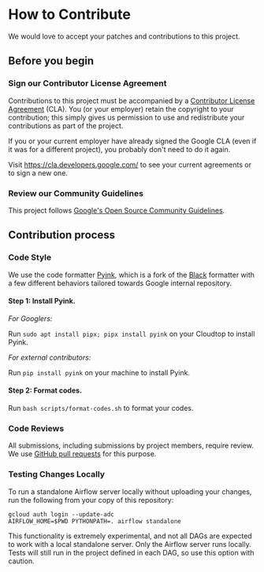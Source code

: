 # How to Contribute

We would love to accept your patches and contributions to this project.

## Before you begin

### Sign our Contributor License Agreement

Contributions to this project must be accompanied by a
[Contributor License Agreement](https://cla.developers.google.com/about) (CLA).
You (or your employer) retain the copyright to your contribution; this simply
gives us permission to use and redistribute your contributions as part of the
project.

If you or your current employer have already signed the Google CLA (even if it
was for a different project), you probably don't need to do it again.

Visit <https://cla.developers.google.com/> to see your current agreements or to
sign a new one.

### Review our Community Guidelines

This project follows [Google's Open Source Community
Guidelines](https://opensource.google/conduct/).

## Contribution process

### Code Style

We use the code formatter [Pyink](https://github.com/google/pyink), which is a fork of the [Black](https://github.com/psf/black) formatter with a few different behaviors tailored towards Google internal repository.

#### Step 1: Install Pyink.

*For Googlers:*

Run `sudo apt install pipx; pipx install pyink` on your Cloudtop to install Pyink.

*For external contributors:*

Run `pip install pyink` on your machine to install Pyink.

#### Step 2: Format codes.

Run `bash scripts/format-codes.sh` to format your codes.

### Code Reviews

All submissions, including submissions by project members, require review. We
use [GitHub pull requests](https://docs.github.com/articles/about-pull-requests)
for this purpose.

### Testing Changes Locally

To run a standalone Airflow server locally without uploading your changes, run the following from your copy of this repository:

```
gcloud auth login --update-adc
AIRFLOW_HOME=$PWD PYTHONPATH=. airflow standalone
```

This functionality is extremely experimental, and not all DAGs are expected to work with a local standalone server. Only the Airflow server runs locally. Tests will still run in the project defined in each DAG, so use this option with caution.
